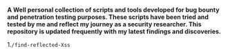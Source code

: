 **A Well personal collection of scripts and tools developed for bug bounty and penetration testing purposes. These scripts have been tried and tested by me and reflect my journey as a security researcher. This repository is updated frequently with my latest findings and discoveries.**

1.``/find-reflected-Xss``
